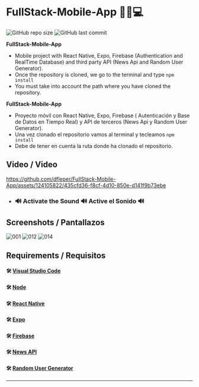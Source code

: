 # FullStack-Mobile-App 📱📶💻

![GitHub repo size](https://img.shields.io/github/repo-size/dfleper/FullStack-Mobile-App?logo=github)
![GitHub last commit](https://img.shields.io/github/last-commit/dfleper/FullStack-Mobile-App?color=blue&label=last-commit&logo=github&logoColor=white)

**FullStack-Mobile-App**
- Mobile project with React Native, Expo, Firebase (Authentication and RealTime Database) and third party API (News Api and Random User Generator).
- Once the repository is cloned, we go to the terminal and type ```npm install```
- You must take into account the path where you have cloned the repository.

**FullStack-Mobile-App**
- Proyecto móvil con React Native, Expo, Firebase ( Autenticación y Base de Datos en Tiempo Real) y API de terceros (News Api y Random User Generator).
- Una vez clonado el repositorio vamos al terminal y tecleamos ```npm install```
- Debe de tener en cuenta la ruta donde ha clonado el repositorio.
  

## Video / Video


https://github.com/dfleper/FullStack-Mobile-App/assets/124105822/435cfd36-f8cf-4d10-850e-d141f9b73ebe


- ### 🔊 Activate the Sound 🔊 Active el Sonido 🔊

## Screenshots / Pantallazos
![001](https://github.com/dfleper/FullStack-Mobile-App/assets/124105822/9e5e5b2c-044a-4740-9759-e661e93363a4)
![012](https://github.com/dfleper/FullStack-Mobile-App/assets/124105822/cf6fa84a-ded2-4802-b7fb-2d25af9fec8a)
![014](https://github.com/dfleper/FullStack-Mobile-App/assets/124105822/8717f1a2-c3bb-4405-8ea8-59722545394d)

## Requirements / Requisitos
#### 🛠 [Visual Studio Code](https://code.visualstudio.com/) 
#### 🛠 [Node](https://nodejs.org/) 
#### 🛠 [React Native](https://reactnative.dev/)
#### 🛠 [Expo](https://expo.dev/)
#### 🛠 [Firebase](https://firebase.google.com/)
#### 🛠 [News API](https://newsapi.org/)
#### 🛠 [Random User Generator](https://randomuser.me/)
-----

